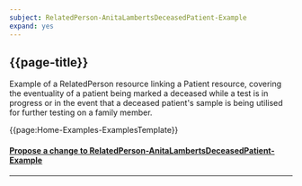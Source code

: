 ```yaml
---
subject: RelatedPerson-AnitaLambertsDeceasedPatient-Example 
expand: yes
---
```



## {{page-title}}

Example of a RelatedPerson resource linking a Patient resource, covering the eventuality of a patient being marked a deceased while a test is in progress or in the event that a deceased patient's sample is being utilised for further testing on a family member.


{{page:Home-Examples-ExamplesTemplate}}


<div id="Feedback" class="tabcontent">
<h4><a href='https://simplifier.net/NHS-Digital-FHIR-Genomics-Implementation-Guide/RelatedPerson-AnitaLambertsDeceasedPatient-Example/~issues?level=File' target="_blank">Propose a change to RelatedPerson-AnitaLambertsDeceasedPatient-Example </a></h4>
</div>

---